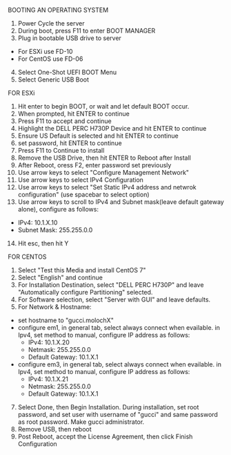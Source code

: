 BOOTING AN OPERATING SYSTEM
1. Power Cycle the server
2. During boot, press F11 to enter BOOT MANAGER
3. Plug in bootable USB drive to server 
  - For ESXi use FD-10
  - For CentOS use FD-06
4. Select One-Shot UEFI BOOT Menu
5. Select Generic USB Boot

FOR ESXi
1. Hit enter to begin BOOT, or wait and let default BOOT occur.
2. When prompted, hit ENTER to continue
3. Press F11 to accept and continue
4. Highlight the DELL PERC H730P Device and hit ENTER to continue
5. Ensure US Default is selected and hit ENTER to continue
6. set password, hit ENTER to continue
7. Press F11 to Continue to install
8. Remove the USB Drive, then hit ENTER to Reboot after Install
9. After Reboot, oress F2, enter password set previously
10. Use arrow keys to select "Configure Management Network"
11. Use arrow keys to select IPv4 Configuration
12. Use arrow keys to select "Set Static IPv4 address and netwrok configuration" (use spacebar to select option)
13. Use arrow keys to scroll to IPv4 and Subnet mask(leave default gateway alone), configure as follows:
   - IPv4: 10.1.X.10
   - Subnet Mask: 255.255.0.0
14. Hit esc, then hit Y   


FOR CENTOS
1. Select "Test this Media and install CentOS 7"
2. Select "English" and continue
3. For Installation Destination, select "DELL PERC H730P" and leave "Automatically configure Partitioning" selected.
4. For Software selection, select "Server with GUI" and leave defaults.
5. For Network & Hostname:
  - set hostname to "gucci.molochX"
  - configure em1, in general tab, select always connect when evailable. in Ipv4, set method to manual, configure IP address as follows:
    + IPv4: 10.1.X.20
    + Netmask: 255.255.0.0
    + Default Gateway: 10.1.X.1
  - configure em3, in general tab, select always connect when evailable. in Ipv4, set method to manual, configure IP address as follows:
    + IPv4: 10.1.X.21
    + Netmask: 255.255.0.0
    + Default Gateway: 10.1.X.1
7. Select Done, then Begin Installation. During installation, set root password, and set user with username of "gucci" and same password as root password. Make gucci administrator.
8. Remove USB, then reboot
9. Post Reboot, accept the License Agreement, then click Finish Configuration
